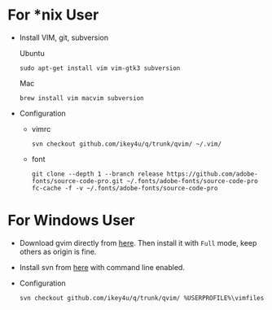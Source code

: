 # For \*nix User

- Install VIM, git, subversion

    Ubuntu

    ```
    sudo apt-get install vim vim-gtk3 subversion
    ```

    Mac

    ```
    brew install vim macvim subversion
    ```


- Configuration

    - vimrc

        ```
        svn checkout github.com/ikey4u/q/trunk/qvim/ ~/.vim/
        ```

    - font

        ```
        git clone --depth 1 --branch release https://github.com/adobe-fonts/source-code-pro.git ~/.fonts/adobe-fonts/source-code-pro
        fc-cache -f -v ~/.fonts/adobe-fonts/source-code-pro
        ```


# For Windows User

- Download gvim directly from [here](https://ftp.nluug.nl/pub/vim/pc/gvim81.exe).
Then install it with `Full` mode, keep others as origin is fine.

- Install svn from [here](https://tortoisesvn.net/downloads.html) with
command line enabled.

- Configuration

    ```
    svn checkout github.com/ikey4u/q/trunk/qvim/ %USERPROFILE%\vimfiles
    ```
